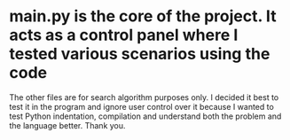 # main.py is the core of the project. It acts as a control panel where I tested various scenarios using the code
The other files are for search algorithm purposes only. I decided it best to test it in the program and ignore user control over it because I wanted to test Python indentation, compilation and understand both the problem and the language better. Thank you.
